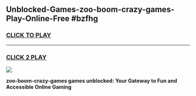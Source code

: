 
## Unblocked-Games-zoo-boom-crazy-games-Play-Online-Free #bzfhg
<h3>
<a href="https://us.freeplayer.one?title=zoo-boom-crazy-games&ref=10M">CLICK TO PLAY</a></h3>
<hr>

<h3>
<a href="https://us.freeplayer.one?title=zoo-boom-crazy-games&ref=10M">CLICK 2 PLAY</a>
  
</h3>

<a href="https://us.freeplayer.one?title=zoo-boom-crazy-games&ref=10M"><img src="https://clearcache.store/games.png"></a>


**zoo-boom-crazy-games games unblocked: Your Gateway to Fun and Accessible Online Gaming**

